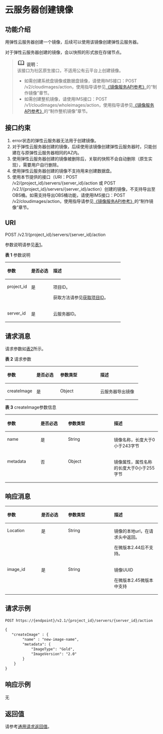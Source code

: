 # 云服务器创建镜像<a name="ZH-CN_TOPIC_0065817694"></a>

## 功能介绍<a name="zh-cn_topic_0057972976_section52906670"></a>

用弹性云服务器创建一个镜像，后续可以使用该镜像创建弹性云服务器。

对于弹性云服务器创建的镜像，会以快照的形式放在存储节点。

>![](public_sys-resources/icon-note.gif) **说明：**   
>该接口为社区原生接口，不适用公有云平台上创建镜像。  
>-   如需创建系统盘镜像或数据盘镜像，请使用IMS接口：POST /v2/cloudimages/action，使用指导请参见[《镜像服务API参考》](https://support.huaweicloud.com/api-ims/zh-cn_topic_0121588329.html)的“制作镜像”章节。  
>-   如需创建整机镜像，请使用IMS接口：POST /v1/cloudimages/wholeimages/action，使用指导请参见[《镜像服务API参考》](https://support.huaweicloud.com/api-ims/zh-cn_topic_0121588329.html)的“制作整机镜像”章节。  

## 接口约束<a name="zh-cn_topic_0057972976_section57581898"></a>

1.  error状态的弹性云服务器无法用于创建镜像。
2.  对于弹性云服务器创建的镜像，后续使用该镜像创建弹性云服务器时，只能创建在与原弹性云服务器相同的AZ内。
3.  使用弹性云服务器创建的镜像被删除后，关联的快照不会自动删除（原生实现），需要用户自行删除。
4.  使用弹性云服务器创建的镜像不支持用来创建数据盘。
5.  使用本节提供的接口（URI：POST /v2/\{project\_id\}/servers/\{server\_id\}/action 或 POST /v2.1/\{project\_id\}/servers/\{server\_id\}/action）创建的镜像，不支持导出至OBS桶。如需支持导出OBS桶功能，请使用IMS接口：POST  /v2/cloudimages/action，使用指导请参见[《镜像服务API参考》](https://support.huaweicloud.com/api-ims/zh-cn_topic_0121588329.html)的“制作镜像”章节。

## URI<a name="zh-cn_topic_0057972976_section6397988"></a>

POST /v2.1/\{project\_id\}/servers/\{server\_id\}/action

参数说明请参见[表1](#zh-cn_topic_0057972976_zh-cn_topic_0020212650_table62669527)。

**表 1**  参数说明

<a name="zh-cn_topic_0057972976_zh-cn_topic_0020212650_table62669527"></a>
<table><thead align="left"><tr id="zh-cn_topic_0057972976_zh-cn_topic_0020212650_row33894570"><th class="cellrowborder" valign="top" width="20.74%" id="mcps1.2.4.1.1"><p id="p5187119"><a name="p5187119"></a><a name="p5187119"></a>参数</p>
</th>
<th class="cellrowborder" valign="top" width="19.05%" id="mcps1.2.4.1.2"><p id="p17503500"><a name="p17503500"></a><a name="p17503500"></a>是否必选</p>
</th>
<th class="cellrowborder" valign="top" width="60.209999999999994%" id="mcps1.2.4.1.3"><p id="p8497414"><a name="p8497414"></a><a name="p8497414"></a>描述</p>
</th>
</tr>
</thead>
<tbody><tr id="zh-cn_topic_0057972976_zh-cn_topic_0020212650_row8419032"><td class="cellrowborder" valign="top" width="20.74%" headers="mcps1.2.4.1.1 "><p id="zh-cn_topic_0057972976_zh-cn_topic_0020212650_p10852974"><a name="zh-cn_topic_0057972976_zh-cn_topic_0020212650_p10852974"></a><a name="zh-cn_topic_0057972976_zh-cn_topic_0020212650_p10852974"></a>project_id</p>
</td>
<td class="cellrowborder" valign="top" width="19.05%" headers="mcps1.2.4.1.2 "><p id="zh-cn_topic_0057972976_zh-cn_topic_0020212650_p6675738"><a name="zh-cn_topic_0057972976_zh-cn_topic_0020212650_p6675738"></a><a name="zh-cn_topic_0057972976_zh-cn_topic_0020212650_p6675738"></a>是</p>
</td>
<td class="cellrowborder" valign="top" width="60.209999999999994%" headers="mcps1.2.4.1.3 "><p id="p37593705"><a name="p37593705"></a><a name="p37593705"></a>项目ID。</p>
<p id="p1180512217438"><a name="p1180512217438"></a><a name="p1180512217438"></a>获取方法请参见<a href="获取项目ID.md">获取项目ID</a>。</p>
</td>
</tr>
<tr id="zh-cn_topic_0057972976_zh-cn_topic_0020212650_row34774863"><td class="cellrowborder" valign="top" width="20.74%" headers="mcps1.2.4.1.1 "><p id="zh-cn_topic_0057972976_zh-cn_topic_0020212650_p65300541"><a name="zh-cn_topic_0057972976_zh-cn_topic_0020212650_p65300541"></a><a name="zh-cn_topic_0057972976_zh-cn_topic_0020212650_p65300541"></a>server_id</p>
</td>
<td class="cellrowborder" valign="top" width="19.05%" headers="mcps1.2.4.1.2 "><p id="zh-cn_topic_0057972976_zh-cn_topic_0020212650_p54852443"><a name="zh-cn_topic_0057972976_zh-cn_topic_0020212650_p54852443"></a><a name="zh-cn_topic_0057972976_zh-cn_topic_0020212650_p54852443"></a>是</p>
</td>
<td class="cellrowborder" valign="top" width="60.209999999999994%" headers="mcps1.2.4.1.3 "><p id="zh-cn_topic_0057972976_zh-cn_topic_0020212650_p13862865"><a name="zh-cn_topic_0057972976_zh-cn_topic_0020212650_p13862865"></a><a name="zh-cn_topic_0057972976_zh-cn_topic_0020212650_p13862865"></a>云服务器ID。</p>
</td>
</tr>
</tbody>
</table>

## 请求消息<a name="zh-cn_topic_0057972976_section33622195"></a>

请求参数如[表2](#zh-cn_topic_0057972976_table26141647)所示。

**表 2**  请求参数

<a name="zh-cn_topic_0057972976_table26141647"></a>
<table><thead align="left"><tr id="zh-cn_topic_0057972976_row26305715"><th class="cellrowborder" valign="top" width="21.98219821982198%" id="mcps1.2.5.1.1"><p id="zh-cn_topic_0057972976_p50388198"><a name="zh-cn_topic_0057972976_p50388198"></a><a name="zh-cn_topic_0057972976_p50388198"></a>参数</p>
</th>
<th class="cellrowborder" valign="top" width="17.87178717871787%" id="mcps1.2.5.1.2"><p id="p984417238195"><a name="p984417238195"></a><a name="p984417238195"></a>是否必选</p>
</th>
<th class="cellrowborder" valign="top" width="30.073007300730076%" id="mcps1.2.5.1.3"><p id="zh-cn_topic_0057972976_p54912217"><a name="zh-cn_topic_0057972976_p54912217"></a><a name="zh-cn_topic_0057972976_p54912217"></a>参数类型</p>
</th>
<th class="cellrowborder" valign="top" width="30.073007300730076%" id="mcps1.2.5.1.4"><p id="zh-cn_topic_0057972976_p38674720"><a name="zh-cn_topic_0057972976_p38674720"></a><a name="zh-cn_topic_0057972976_p38674720"></a>描述</p>
</th>
</tr>
</thead>
<tbody><tr id="zh-cn_topic_0057972976_row45644612"><td class="cellrowborder" valign="top" width="21.98219821982198%" headers="mcps1.2.5.1.1 "><p id="zh-cn_topic_0057972976_p6226121"><a name="zh-cn_topic_0057972976_p6226121"></a><a name="zh-cn_topic_0057972976_p6226121"></a>createImage</p>
</td>
<td class="cellrowborder" valign="top" width="17.87178717871787%" headers="mcps1.2.5.1.2 "><p id="p168443237193"><a name="p168443237193"></a><a name="p168443237193"></a>是</p>
</td>
<td class="cellrowborder" valign="top" width="30.073007300730076%" headers="mcps1.2.5.1.3 "><p id="zh-cn_topic_0057972976_p34553815"><a name="zh-cn_topic_0057972976_p34553815"></a><a name="zh-cn_topic_0057972976_p34553815"></a>Object</p>
</td>
<td class="cellrowborder" valign="top" width="30.073007300730076%" headers="mcps1.2.5.1.4 "><p id="zh-cn_topic_0057972976_p13838763"><a name="zh-cn_topic_0057972976_p13838763"></a><a name="zh-cn_topic_0057972976_p13838763"></a>云服务器导出镜像</p>
</td>
</tr>
</tbody>
</table>

**表 3**  createImage参数信息

<a name="zh-cn_topic_0057972976_table47198018"></a>
<table><thead align="left"><tr id="zh-cn_topic_0057972976_row23638763"><th class="cellrowborder" valign="top" width="21.87%" id="mcps1.2.5.1.1"><p id="zh-cn_topic_0057972976_p35691611"><a name="zh-cn_topic_0057972976_p35691611"></a><a name="zh-cn_topic_0057972976_p35691611"></a>参数</p>
</th>
<th class="cellrowborder" valign="top" width="17.94%" id="mcps1.2.5.1.2"><p id="zh-cn_topic_0057972976_p29834312"><a name="zh-cn_topic_0057972976_p29834312"></a><a name="zh-cn_topic_0057972976_p29834312"></a>是否必选</p>
</th>
<th class="cellrowborder" valign="top" width="30.04%" id="mcps1.2.5.1.3"><p id="zh-cn_topic_0057972976_p5339351"><a name="zh-cn_topic_0057972976_p5339351"></a><a name="zh-cn_topic_0057972976_p5339351"></a>参数类型</p>
</th>
<th class="cellrowborder" valign="top" width="30.15%" id="mcps1.2.5.1.4"><p id="zh-cn_topic_0057972976_p660246"><a name="zh-cn_topic_0057972976_p660246"></a><a name="zh-cn_topic_0057972976_p660246"></a>描述</p>
</th>
</tr>
</thead>
<tbody><tr id="zh-cn_topic_0057972976_row53479976"><td class="cellrowborder" valign="top" width="21.87%" headers="mcps1.2.5.1.1 "><p id="zh-cn_topic_0057972976_p36910823"><a name="zh-cn_topic_0057972976_p36910823"></a><a name="zh-cn_topic_0057972976_p36910823"></a>name</p>
</td>
<td class="cellrowborder" valign="top" width="17.94%" headers="mcps1.2.5.1.2 "><p id="zh-cn_topic_0057972976_p43131274"><a name="zh-cn_topic_0057972976_p43131274"></a><a name="zh-cn_topic_0057972976_p43131274"></a>是</p>
</td>
<td class="cellrowborder" valign="top" width="30.04%" headers="mcps1.2.5.1.3 "><p id="zh-cn_topic_0057972976_p36986682"><a name="zh-cn_topic_0057972976_p36986682"></a><a name="zh-cn_topic_0057972976_p36986682"></a>String</p>
</td>
<td class="cellrowborder" valign="top" width="30.15%" headers="mcps1.2.5.1.4 "><p id="zh-cn_topic_0057972976_p3972286"><a name="zh-cn_topic_0057972976_p3972286"></a><a name="zh-cn_topic_0057972976_p3972286"></a>镜像名称，长度大于0小于243字节</p>
</td>
</tr>
<tr id="zh-cn_topic_0057972976_row35750577"><td class="cellrowborder" valign="top" width="21.87%" headers="mcps1.2.5.1.1 "><p id="zh-cn_topic_0057972976_p10115639"><a name="zh-cn_topic_0057972976_p10115639"></a><a name="zh-cn_topic_0057972976_p10115639"></a>metadata</p>
</td>
<td class="cellrowborder" valign="top" width="17.94%" headers="mcps1.2.5.1.2 "><p id="zh-cn_topic_0057972976_p65153652"><a name="zh-cn_topic_0057972976_p65153652"></a><a name="zh-cn_topic_0057972976_p65153652"></a>否</p>
</td>
<td class="cellrowborder" valign="top" width="30.04%" headers="mcps1.2.5.1.3 "><p id="zh-cn_topic_0057972976_p14060437"><a name="zh-cn_topic_0057972976_p14060437"></a><a name="zh-cn_topic_0057972976_p14060437"></a>Object</p>
</td>
<td class="cellrowborder" valign="top" width="30.15%" headers="mcps1.2.5.1.4 "><p id="zh-cn_topic_0057972976_p42954492"><a name="zh-cn_topic_0057972976_p42954492"></a><a name="zh-cn_topic_0057972976_p42954492"></a>镜像属性，属性名称的长度大于0小于255字节</p>
</td>
</tr>
</tbody>
</table>

## 响应消息<a name="zh-cn_topic_0057972976_section34164304"></a>

<a name="table194321619184818"></a>
<table><thead align="left"><tr id="row944991954814"><th class="cellrowborder" valign="top" width="22.21222122212221%" id="mcps1.1.5.1.1"><p id="p19449719184818"><a name="p19449719184818"></a><a name="p19449719184818"></a>参数</p>
</th>
<th class="cellrowborder" valign="top" width="17.64176417641764%" id="mcps1.1.5.1.2"><p id="p544961994813"><a name="p544961994813"></a><a name="p544961994813"></a>是否必选</p>
</th>
<th class="cellrowborder" valign="top" width="30.073007300730076%" id="mcps1.1.5.1.3"><p id="p1144918191483"><a name="p1144918191483"></a><a name="p1144918191483"></a>参数类型</p>
</th>
<th class="cellrowborder" valign="top" width="30.073007300730076%" id="mcps1.1.5.1.4"><p id="p15449161954819"><a name="p15449161954819"></a><a name="p15449161954819"></a>描述</p>
</th>
</tr>
</thead>
<tbody><tr id="row2449141911489"><td class="cellrowborder" valign="top" width="22.21222122212221%" headers="mcps1.1.5.1.1 "><p id="p54499190480"><a name="p54499190480"></a><a name="p54499190480"></a>Location</p>
</td>
<td class="cellrowborder" valign="top" width="17.64176417641764%" headers="mcps1.1.5.1.2 "><p id="p144491919134811"><a name="p144491919134811"></a><a name="p144491919134811"></a>是</p>
</td>
<td class="cellrowborder" valign="top" width="30.073007300730076%" headers="mcps1.1.5.1.3 "><p id="p1644961924815"><a name="p1644961924815"></a><a name="p1644961924815"></a>String</p>
</td>
<td class="cellrowborder" valign="top" width="30.073007300730076%" headers="mcps1.1.5.1.4 "><p id="p4449819124813"><a name="p4449819124813"></a><a name="p4449819124813"></a>镜像的本地url，在请求头中返回。</p>
<p id="p179991156134920"><a name="p179991156134920"></a><a name="p179991156134920"></a>在微版本2.44后不支持。</p>
</td>
</tr>
<tr id="row244981920485"><td class="cellrowborder" valign="top" width="22.21222122212221%" headers="mcps1.1.5.1.1 "><p id="p2464141924819"><a name="p2464141924819"></a><a name="p2464141924819"></a>image_id</p>
</td>
<td class="cellrowborder" valign="top" width="17.64176417641764%" headers="mcps1.1.5.1.2 "><p id="p104641819174818"><a name="p104641819174818"></a><a name="p104641819174818"></a>是</p>
</td>
<td class="cellrowborder" valign="top" width="30.073007300730076%" headers="mcps1.1.5.1.3 "><p id="p194647198489"><a name="p194647198489"></a><a name="p194647198489"></a>String</p>
</td>
<td class="cellrowborder" valign="top" width="30.073007300730076%" headers="mcps1.1.5.1.4 "><p id="p746418198488"><a name="p746418198488"></a><a name="p746418198488"></a>镜像UUID</p>
<p id="p1353146174918"><a name="p1353146174918"></a><a name="p1353146174918"></a>在微版本2.45微版本中支持</p>
</td>
</tr>
</tbody>
</table>

## 请求示例<a name="zh-cn_topic_0057972976_section39043280"></a>

```
POST https://{endpoint}/v2.1/{project_id}/servers/{server_id}/action
```

```
{
   "createImage" : {
        "name" : "new-image-name",
        "metadata": {
            "ImageType": "Gold",
            "ImageVersion": "2.0"
        }
    }
}
```

## 响应示例<a name="section10810185715811"></a>

无

## 返回值<a name="zh-cn_topic_0057972976_section128741313191616"></a>

请参考[通用请求返回值](通用请求返回值.md)。


